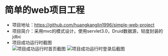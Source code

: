 # 简单的web项目工程

- 项目地址：https://github.com/huangkanglin1996/simple-web-project
- 项目简介：采用mvc的模式设计，使用servlet3.0，Druid数据源，轻度封装的jdbc
- 项目成功运行时截图<br/>
![项目成功运行时首页截图](https://raw.githubusercontent.com/huangkanglin1996/simple-web-project/master/simple-web/src/main/webapp/images/preject-run-1.png "首页截图")
![项目成功运行时登录后截图](https://raw.githubusercontent.com/huangkanglin1996/simple-web-project/master/simple-web/src/main/webapp/images/preject-run-2.png "登录后截图")